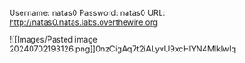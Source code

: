 
Username: natas0
Password: natas0
URL:      http://natas0.natas.labs.overthewire.org

![[Images/Pasted image 20240702193126.png]]0nzCigAq7t2iALyvU9xcHlYN4MlkIwlq